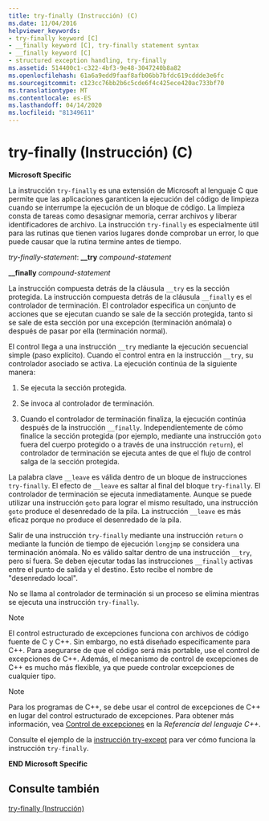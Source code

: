 ```yaml
---
title: try-finally (Instrucción) (C)
ms.date: 11/04/2016
helpviewer_keywords:
- try-finally keyword [C]
- __finally keyword [C], try-finally statement syntax
- __finally keyword [C]
- structured exception handling, try-finally
ms.assetid: 514400c1-c322-4bf3-9e48-3047240b8a82
ms.openlocfilehash: 61a6a9edd9faaf8afb06bb7bfdc619cddde3e6fc
ms.sourcegitcommit: c123cc76bb2b6c5cde6f4c425ece420ac733bf70
ms.translationtype: MT
ms.contentlocale: es-ES
ms.lasthandoff: 04/14/2020
ms.locfileid: "81349611"
---
```

# <a name="try-finally-statement-c"></a>try-finally (Instrucción) (C)

**Microsoft Specific**

La instrucción `try-finally` es una extensión de Microsoft al lenguaje C que permite que las aplicaciones garanticen la ejecución del código de limpieza cuando se interrumpe la ejecución de un bloque de código. La limpieza consta de tareas como desasignar memoria, cerrar archivos y liberar identificadores de archivo. La instrucción `try-finally` es especialmente útil para las rutinas que tienen varios lugares donde comprobar un error, lo que puede causar que la rutina termine antes de tiempo.

*try-finally-statement*: **__try**  *compound-statement*

**__finally**  *compound-statement*

La instrucción compuesta detrás de la cláusula `__try` es la sección protegida. La instrucción compuesta detrás de la cláusula `__finally` es el controlador de terminación. El controlador especifica un conjunto de acciones que se ejecutan cuando se sale de la sección protegida, tanto si se sale de esta sección por una excepción (terminación anómala) o después de pasar por ella (terminación normal).

El control llega a una instrucción `__try` mediante la ejecución secuencial simple (paso explícito). Cuando el control entra en la instrucción `__try`, su controlador asociado se activa. La ejecución continúa de la siguiente manera:

1. Se ejecuta la sección protegida.

1. Se invoca al controlador de terminación.

1. Cuando el controlador de terminación finaliza, la ejecución continúa después de la instrucción `__finally`. Independientemente de cómo finalice la sección protegida (por ejemplo, mediante una instrucción `goto` fuera del cuerpo protegido o a través de una instrucción `return`), el controlador de terminación se ejecuta antes de que el flujo de control salga de la sección protegida.

La palabra clave `__leave` es válida dentro de un bloque de instrucciones `try-finally`. El efecto de `__leave` es saltar al final del bloque `try-finally`. El controlador de terminación se ejecuta inmediatamente. Aunque se puede utilizar una instrucción `goto` para lograr el mismo resultado, una instrucción `goto` produce el desenredado de la pila. La instrucción `__leave` es más eficaz porque no produce el desenredado de la pila.

Salir de una instrucción `try-finally` mediante una instrucción `return` o mediante la función de tiempo de ejecución `longjmp` se considera una terminación anómala. No es válido saltar dentro de una instrucción `__try`, pero sí fuera. Se deben ejecutar todas las instrucciones `__finally` activas entre el punto de salida y el destino. Esto recibe el nombre de "desenredado local".

No se llama al controlador de terminación si un proceso se elimina mientras se ejecuta una instrucción `try-finally`.

> [!NOTE]
> El control estructurado de excepciones funciona con archivos de código fuente de C y C++. Sin embargo, no está diseñado específicamente para C++. Para asegurarse de que el código será más portable, use el control de excepciones de C++. Además, el mecanismo de control de excepciones de C++ es mucho más flexible, ya que puede controlar excepciones de cualquier tipo.

> [!NOTE]
> Para los programas de C++, se debe usar el control de excepciones de C++ en lugar del control estructurado de excepciones. Para obtener más información, vea [Control de excepciones](../cpp/exception-handling-in-visual-cpp.md) en la *Referencia del lenguaje C++*.

Consulte el ejemplo de la [instrucción try-except](../c-language/try-except-statement-c.md) para ver cómo funciona la instrucción `try-finally`.

**END Microsoft Specific**

## <a name="see-also"></a>Consulte también

[try-finally (Instrucción)](../cpp/try-finally-statement.md)
